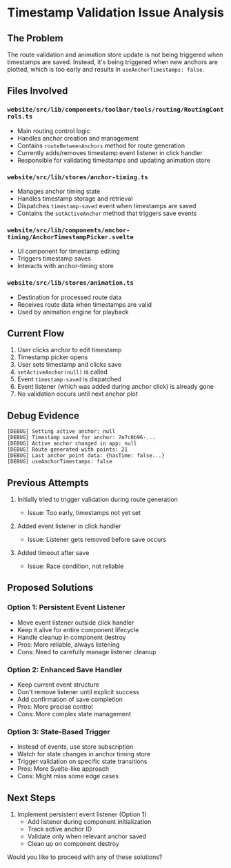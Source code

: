 # Timestamp Validation Issue Analysis

## The Problem
The route validation and animation store update is not being triggered when timestamps are saved. Instead, it's being triggered when new anchors are plotted, which is too early and results in `useAnchorTimestamps: false`.

## Files Involved

### `website/src/lib/components/toolbar/tools/routing/RoutingControls.ts`
- Main routing control logic
- Handles anchor creation and management
- Contains `routeBetweenAnchors` method for route generation
- Currently adds/removes timestamp event listener in click handler
- Responsible for validating timestamps and updating animation store

### `website/src/lib/stores/anchor-timing.ts`
- Manages anchor timing state
- Handles timestamp storage and retrieval
- Dispatches `timestamp-saved` event when timestamps are saved
- Contains the `setActiveAnchor` method that triggers save events

### `website/src/lib/components/anchor-timing/AnchorTimestampPicker.svelte`
- UI component for timestamp editing
- Triggers timestamp saves
- Interacts with anchor-timing store

### `website/src/lib/stores/animation.ts`
- Destination for processed route data
- Receives route data when timestamps are valid
- Used by animation engine for playback

## Current Flow
1. User clicks anchor to edit timestamp
2. Timestamp picker opens
3. User sets timestamp and clicks save
4. `setActiveAnchor(null)` is called
5. Event `timestamp-saved` is dispatched
6. Event listener (which was added during anchor click) is already gone
7. No validation occurs until next anchor plot

## Debug Evidence
```
[DEBUG] Setting active anchor: null
[DEBUG] Timestamp saved for anchor: 7e7c0b96-...
[DEBUG] Active anchor changed in app: null
[DEBUG] Route generated with points: 21
[DEBUG] Last anchor point data: {hasTime: false...}
[DEBUG] useAnchorTimestamps: false
```

## Previous Attempts
1. Initially tried to trigger validation during route generation
   - Issue: Too early, timestamps not yet set
   
2. Added event listener in click handler
   - Issue: Listener gets removed before save occurs
   
3. Added timeout after save
   - Issue: Race condition, not reliable

## Proposed Solutions

### Option 1: Persistent Event Listener
- Move event listener outside click handler
- Keep it alive for entire component lifecycle
- Handle cleanup in component destroy
- Pros: More reliable, always listening
- Cons: Need to carefully manage listener cleanup

### Option 2: Enhanced Save Handler
- Keep current event structure
- Don't remove listener until explicit success
- Add confirmation of save completion
- Pros: More precise control
- Cons: More complex state management

### Option 3: State-Based Trigger
- Instead of events, use store subscription
- Watch for state changes in anchor timing store
- Trigger validation on specific state transitions
- Pros: More Svelte-like approach
- Cons: Might miss some edge cases

## Next Steps
1. Implement persistent event listener (Option 1)
   - Add listener during component initialization
   - Track active anchor ID
   - Validate only when relevant anchor saved
   - Clean up on component destroy

Would you like to proceed with any of these solutions? 